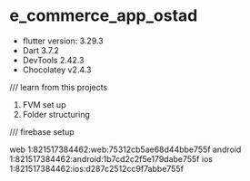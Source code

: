 # e_commerce_app_ostad

* flutter version: 3.29.3
* Dart 3.7.2
* DevTools 2.42.3
* Chocolatey v2.4.3

/// learn from this projects

1. FVM set up
2. Folder structuring


/// firebase setup

web       1:821517384462:web:75312cb5ae68d44bbe755f
android   1:821517384462:android:1b7cd2c2f5e179dabe755f
ios       1:821517384462:ios:d287c2512cc9f7abbe755f


